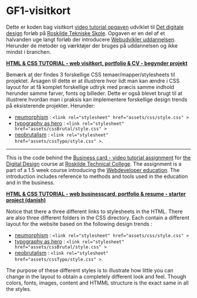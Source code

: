 # GF1-visitkort
Dette er koden bag visitkort [video tutorial opgaven](https://github.com/akaLaws/GF1-intro/tree/main/assignments/followTutorial) udviklet til [Det digitale design](https://www.rts.dk/eud-erhvervsuddannelser/fagretninger/179-det-digitale-design) forløb på [Roskilde Tekniske Skole](https://www.rts.dk/).
Opgaven er en del af et halvanden uge langt forløb der introducere [Webudvikler uddannelsen](https://www.rts.dk/eud-erhvervsuddannelser/erhvervsuddannelser-eud/146-webudvikler). Herunder de metoder og værktøjer der bruges på uddannelsen og ikke mindst i branchen. 


**[HTML & CSS TUTORIAL - web visitkort, portfolio & CV - begynder projekt](https://www.youtube.com/playlist?list=PLHf0m3JrpGdqaVjoTvprvm1E-HXYmqfVW)**


Bemærk at der findes 3 forskellige CSS temaer/mapper/stylesheets til projektet. Årsagen til dette er at illustrere hvor lidt man kan ændre i CSS layout for at få komplet forskellige udtryk med præcis samme indhold herunder samme farver, fonts og billeder. Dette er også blevet brugt til at illustrere hvordan man i praksis kan implementere forskellige design trends på eksisterende projekter. Herunder: 
* [neumorphism](https://www.justinmind.com/ui-design/neumorphism) : `<link rel="stylesheet" href="assets/css/style.css" >`
* [typography as hero](https://designshack.net/articles/graphics/do-you-need-a-hero-image/) : `<link rel="stylesheet" href="assets/cssBrutal/style.css" >` 
* [neobrutalism](https://elementor.com/blog/brutalism-in-web-design/) : `<link rel="stylesheet" href="assets/cssTypo/style.css" >`.

---

This is the code behind the [Business card - video tutorial assignment](https://github.com/akaLaws/GF1-intro/tree/main/assignments/followTutorial) for [the Digital Design](https://www.rts.dk/eud-erhvervsuddannelser/fagretninger/179-det-digitale-design) course at [Roskilde Technical College](https://www.rts.dk/in-english). The assignment is a part of a 1.5 week course introducing the [Webdeveloper education]((https://www.rts.dk/eud-erhvervsuddannelser/erhvervsuddannelser-eud/146-webudvikler)). The introduction includes reference to methods and tools used in the education and in the business. 

**[HTML & CSS TUTORIAL - web businesscard, portfolio & resume - starter project (danish)](https://www.youtube.com/playlist?list=PLHf0m3JrpGdqaVjoTvprvm1E-HXYmqfVW)**

Notice that there a three different links to stylesheets in the HTML. There are also three different folders in the CSS directory. Each contain a different layout for the website based on the following design trends : 
* [neumorphism](https://www.justinmind.com/ui-design/neumorphism) : `<link rel="stylesheet" href="assets/css/style.css" >`
* [typography as hero](https://designshack.net/articles/graphics/do-you-need-a-hero-image/) : `<link rel="stylesheet" href="assets/cssBrutal/style.css" >` 
* [neobrutalism](https://elementor.com/blog/brutalism-in-web-design/) : `<link rel="stylesheet" href="assets/cssTypo/style.css" >`.

The purpose of these different styles is to illustrate how little you can change in the layout to obtain a completely different look and feel. Though colors, fonts, images, content and HTMML structure is the exact same in all the styles. 